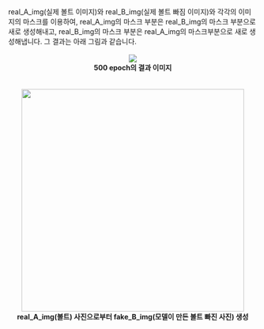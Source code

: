 <div>
real_A_img(실제 볼트 이미지)와 real_B_img(실제 볼트 빠짐 이미지)와 각각의 이미지의 마스크를 이용하여, real_A_img의 마스크 부분은 real_B_img의 마스크 부분으로 새로 생성해내고, real_B_img의 마스크 부분은 real_A_img의 마스크부분으로 새로 생성해냅니다. 그 결과는 아래 그림과 같습니다.
</div><br>

<div align="center"><img src="https://user-images.githubusercontent.com/91408214/215037360-e9921ebb-bfb4-4455-a9fb-4ec9cae7f61a.png"></div>
<div align="center"><span><b>500 epoch의 결과 이미지</b></span></div><br><br>

<div align="center"><img width="450px" src="https://user-images.githubusercontent.com/91408214/215037383-e76e950c-abfb-4f54-bd38-68b6a6a6673e.png"></div>
<div align="center"><span><b>real_A_img(볼트) 사진으로부터 fake_B_img(모델이 만든 볼트 빠진 사진) 생성</b></span></div><br><br>
